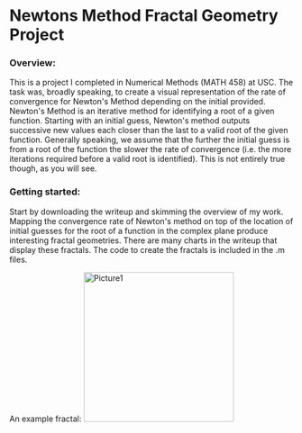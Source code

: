 # Newtons Method Fractal Geometry Project

### Overview:
This is a project I completed in Numerical Methods (MATH 458) at USC. The task was, broadly speaking, to create a visual representation of the rate of convergence for Newton's Method depending on the initial provided. Newton's Method is an iterative method for identifying a root of a given function. Starting with an initial guess, Newton's method outputs successive new values each closer than the last to a valid root of the given function. Generally speaking, we assume that the further the initial guess is from a root of the function the slower the rate of convergence (i.e. the more iterations required before a valid root is identified). This is not entirely true though, as you will see.

### Getting started:
Start by downloading the writeup and skimming the overview of my work. Mapping the convergence rate of Newton's method on top of the location of initial guesses for the root of a function in the complex plane produce interesting fractal geometries. There are many charts in the writeup that display these fractals. The code to create the fractals is included in the .m files.

An example fractal:
<img width="266" alt="Picture1" src="https://user-images.githubusercontent.com/37680054/129300220-09aa3c64-06ea-4e5e-b402-94dadedc6a2f.png">
